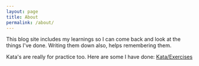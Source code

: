 ```yaml
---
layout: page
title: About
permalink: /about/
---
```


This blog site includes my learnings so I can come back and look at the things I've done. Writing them down also, helps remembering them.

Kata's are really for practice too. Here are some I have done: [Kata/Exercises](https://gihtub.com/msurekci/Exercises)
